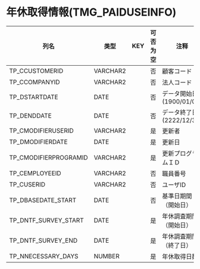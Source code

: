 # 年休取得情報(TMG_PAIDUSEINFO)
| 列名   | 类型   | KEY  | 可否为空 | 注释   |
| ---- | ---- | ---- | ---- | ---- |
|TP_CCUSTOMERID|VARCHAR2||否|顧客コード|
|TP_CCOMPANYID|VARCHAR2||否|法人コード|
|TP_DSTARTDATE|DATE||否|データ開始日 (1900/01/01)|
|TP_DENDDATE|DATE||否|データ終了日 (2222/12/31)|
|TP_CMODIFIERUSERID|VARCHAR2||是|更新者|
|TP_DMODIFIERDATE|DATE||是|更新日|
|TP_CMODIFIERPROGRAMID|VARCHAR2||是|更新プログラムＩＤ|
|TP_CEMPLOYEEID|VARCHAR2||否|職員番号|
|TP_CUSERID|VARCHAR2||否|ユーザID|
|TP_DBASEDATE_START|DATE||否|基準日期間（開始日）|
|TP_DNTF_SURVEY_START|DATE||是|年休調査期間（開始日）|
|TP_DNTF_SURVEY_END|DATE||是|年休調査期間（終了日）|
|TP_NNECESSARY_DAYS|NUMBER||是|年休取得日数|
